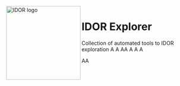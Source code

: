 

<img alt="IDOR logo" align="left" width="200" height="200" src="https://github.com/sampzzz/src/blob/master/idor.png">
<h1>IDOR Explorer</h1>

Collection of automated tools to IDOR exploration
A
A
AA
A
A
A

AA
